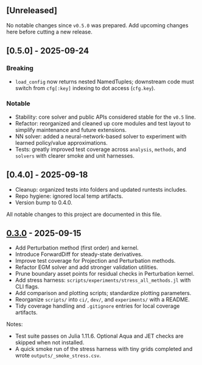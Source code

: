 ## [Unreleased]

No notable changes since `v0.5.0` was prepared. Add upcoming changes here before cutting a new release.

## [0.5.0] - 2025-09-24
### Breaking
- `load_config` now returns nested NamedTuples; downstream code must switch from `cfg[:key]` indexing to dot access (`cfg.key`).

### Notable
- Stability: core solver and public APIs considered stable for the `v0.5` line.
- Refactor: reorganized and cleaned up core modules and test layout to simplify maintenance and future extensions.
- NN solver: added a neural-network-based solver to experiment with learned policy/value approximations.
- Tests: greatly improved test coverage across `analysis`, `methods`, and `solvers` with clearer smoke and unit harnesses.

## [0.4.0] - 2025-09-18
- Cleanup: organized tests into folders and updated runtests includes.
- Repo hygiene: ignored local temp artifacts.
- Version bump to 0.4.0.

All notable changes to this project are documented in this file.

## [0.3.0] - 2025-09-15

- Add Perturbation method (first order) and kernel.
- Introduce ForwardDiff for steady-state derivatives.
- Improve test coverage for Projection and Perturbation methods.
- Refactor EGM solver and add stronger validation utilities.
- Prune boundary asset points for residual checks in Perturbation kernel.
- Add stress harness: `scripts/experiments/stress_all_methods.jl` with CLI flags.
- Add comparison and plotting scripts; standardize plotting parameters.
- Reorganize `scripts/` into `ci/`, `dev/`, and `experiments/` with a README.
- Tidy coverage handling and `.gitignore` entries for local coverage artifacts.

Notes:
- Test suite passes on Julia 1.11.6. Optional Aqua and JET checks are skipped when not installed.
- A quick smoke run of the stress harness with tiny grids completed and wrote `outputs/_smoke_stress.csv`.

[0.3.0]: https://example.com/releases/v0.3.0

